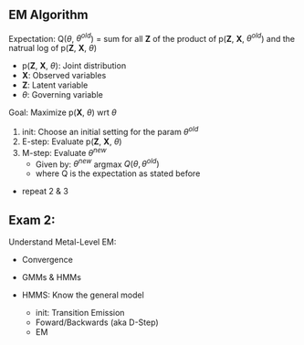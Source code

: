 ## EM Algorithm

Expectation: Q($\theta$, $\theta^{old}$) = sum for all **Z** of the product of p(**Z**, **X**, $\theta^{old}$) and the natrual log of p(**Z**, **X**, $\theta$)

- p(**Z**, **X**, $\theta$): Joint distribution 
- **X**: Observed variables
- **Z**: Latent variable
- $\theta$: Governing variable

Goal: Maximize p(__X__, $\theta$) wrt $\theta$


1. init: Choose an initial setting for the param $\theta^{old}$
2. E-step: Evaluate p(**Z**, **X**, $\theta$)
3. M-step: Evaluate $\theta^{new}$ 
	- Given by:  $\theta^{new}$ argmax $Q(\theta,  \theta^{old})$
	- where Q is the expectation as stated before

- repeat 2 & 3



## Exam 2:

Understand Metal-Level EM:

- Convergence
- GMMs & HMMs

- HMMS: Know the general model
	- init: Transition Emission
	- Foward/Backwards (aka D-Step)
	- EM